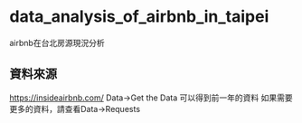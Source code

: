 # data_analysis_of_airbnb_in_taipei
airbnb在台北房源現況分析
## 資料來源
https://insideairbnb.com/
Data->Get the Data 可以得到前一年的資料
如果需要更多的資料，請查看Data->Requests
